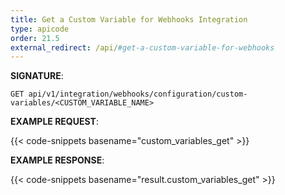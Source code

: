 ```yaml
---
title: Get a Custom Variable for Webhooks Integration
type: apicode
order: 21.5
external_redirect: /api/#get-a-custom-variable-for-webhooks
---
```


**SIGNATURE**:

`GET api/v1/integration/webhooks/configuration/custom-variables/<CUSTOM_VARIABLE_NAME>`

**EXAMPLE REQUEST**:

{{< code-snippets basename="custom_variables_get" >}}

**EXAMPLE RESPONSE**:

{{< code-snippets basename="result.custom_variables_get" >}}
